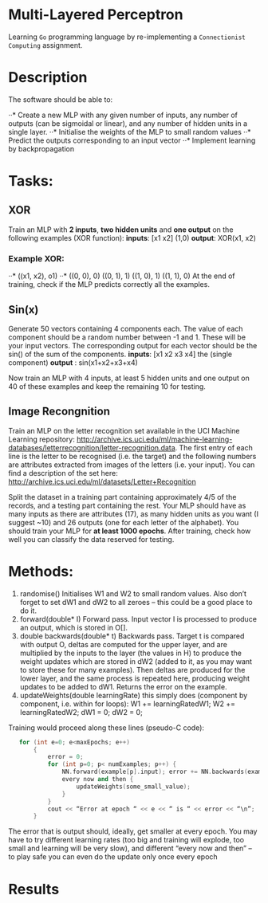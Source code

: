 # Multi-Layered Perceptron
Learning `Go` programming language by re-implementing a `Connectionist Computing` assignment. 

# Description
The software should be able to:

··* Create a new MLP with any given number of inputs, any number of outputs (can be sigmoidal or linear), and any number of hidden units in a single layer.
··* Initialise the weights of the MLP to small random values
··* Predict the outputs corresponding to an input vector
··* Implement learning by backpropagation

# Tasks:

## XOR
Train an MLP with __2 inputs__, __two hidden units__ and __one output__ on the following examples (XOR function): 
__inputs__: [x1 x2] (1,0)
__output__: XOR(x1, x2)

### Example XOR: 
··* ((x1, x2), o1)
··* ((0, 0), 0) ((0, 1), 1) ((1, 0), 1) ((1, 1), 0)
At the end of training, check if the MLP predicts correctly all the examples.

## Sin(x)
Generate 50 vectors containing 4 components each. The value of each component should be a random number between -1 and 1. These will be your input vectors. The corresponding output for each vector should be the sin() of the sum of the components. 
__inputs__: [x1 x2 x3 x4] the (single component) 
__output__ : sin(x1+x2+x3+x4) 

Now train an MLP with 4 inputs, at least 5 hidden units and one output on 40 of these examples and keep the remaining 10 for testing.

## Image Recongnition

Train an MLP on the letter recognition set available in the UCI Machine Learning repository: http://archive.ics.uci.edu/ml/machine-learning-databases/letterrecognition/letter-recognition.data. 
The first entry of each line is the letter to be recognised (i.e. the target) and the following numbers are attributes extracted from images of the letters (i.e. your input). 
You can find a description of the set here: http://archive.ics.uci.edu/ml/datasets/Letter+Recognition

Split the dataset in a training part containing approximately 4/5 of the records, and a testing part containing the rest. Your MLP should have as many inputs as there are attributes (17), as many hidden units as you want (I suggest ~10) and 26 outputs (one for each letter of the alphabet).
You should train your MLP for __at least 1000 epochs__. After training, check how well you can classify the data reserved for testing. 

# Methods: 
1. randomise() 
    Initialises W1 and W2 to small random values. Also don’t forget to set dW1 and dW2 to all zeroes – this could be a good place to do it. 
2. forward(double* I) Forward pass. Input vector I is processed to produce an output, which is stored in O[]. 
3. double backwards(double* t) Backwards pass. Target t is compared with output O, deltas are computed for the upper layer, and are multiplied by the inputs to the layer (the values in H) to produce the weight updates which are stored in dW2 (added to it, as you may want to store these for many examples). Then deltas are produced for the lower layer, and the same process is repeated here, producing weight updates to be added to dW1. Returns the error on the example. 
4. updateWeights(double learningRate) this simply does (component by component, i.e. within for loops): W1 += learningRatedW1; W2 += learningRatedW2; dW1 = 0; dW2 = 0; 

 Training would proceed along these lines (pseudo-C code): 
 ```C++
    for (int e=0; e<maxEpochs; e++) 
        { 
            error = 0; 
            for (int p=0; p< numExamples; p++) { 
                NN.forward(example[p].input); error += NN.backwards(example[p].output); 
                every now and then { 
                    updateWeights(some_small_value); 
                } 
            } 
            cout << “Error at epoch “ << e << “ is “ << error << “\n”; 
        } 
```

The error that is output should, ideally, get smaller at every epoch. You may have to try different learning rates (too big and training will explode, too small and learning will be very slow), and different “every now and then” – to play safe you can even do the update only once every epoch

# Results